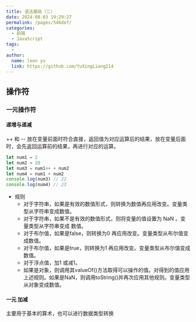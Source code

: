 ```yaml
---
title: 语法基础（二）
date: 2024-08-03 19:29:27
permalink: /pages/546def/
categories:
  - 前端
  - JavaScript
tags:
  - 
author: 
  name: leon yu
  link: https://github.com/YuXingLiang214
---
```


## 操作符

### 一元操作符

#### 递增与递减

++ 和 -- 放在变量前面时符合直接，返回值为对应运算后的结果，放在变量后面时，会先返回运算前的结果，再进行对应的运算。

```js
let num1 = 2
let num2 = 20
let num3 = num1++ + num2
let num4 = num1 + num2
console.log(num3) // 22
console.log(num4) // 23
```

- 规则
  - 对于字符串，如果是有效的数值形式，则转换为数值再应用改变。变量类型从字符串变成数值。 
  - 对于字符串，如果不是有效的数值形式，则将变量的值设置为 NaN  。变量类型从字符串变成
数值。 
  - 对于布尔值，如果是false，则转换为0 再应用改变。变量类型从布尔值变成数值。 
  - 对于布尔值，如果是true，则转换为1 再应用改变。变量类型从布尔值变成数值。 
  - 对于浮点值，加1 或减1。 
  - 如果是对象，则调用其valueOf()方法取得可以操作的值。对得到的值应用上述规则。如果是NaN，则调用toString()并再次应用其他规则。变量类型从对象变成数值。

#### 一元 加减

主要用于基本的算术，也可以进行数据类型转换

